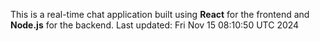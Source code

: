 This is a real-time chat application built using **React** for the frontend and **Node.js** for the backend.
Last updated: Fri Nov 15 08:10:50 UTC 2024
